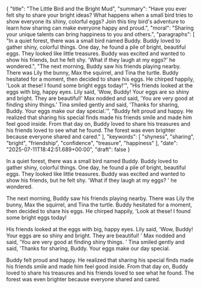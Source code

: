 {
  "title": "The Little Bird and the Bright Mud",
  "summary": "Have you ever felt shy to share your bright ideas? What happens when a small bird tries to show everyone its shiny, colorful eggs? Join this tiny bird's adventure to learn how sharing can make everyone happy and proud.",
  "moral": "Sharing your unique talents can bring happiness to you and others.",
  "paragraphs": [
    "In a quiet forest, there was a small bird named Buddy. Buddy loved to gather shiny, colorful things. One day, he found a pile of bright, beautiful eggs. They looked like little treasures. Buddy was excited and wanted to show his friends, but he felt shy. 'What if they laugh at my eggs?' he wondered.",
    "The next morning, Buddy saw his friends playing nearby. There was Lily the bunny, Max the squirrel, and Tina the turtle. Buddy hesitated for a moment, then decided to share his eggs. He chirped happily, 'Look at these! I found some bright eggs today!'",
    "His friends looked at the eggs with big, happy eyes. Lily said, 'Wow, Buddy! Your eggs are so shiny and bright. They are beautiful!' Max nodded and said, 'You are very good at finding shiny things.' Tina smiled gently and said, 'Thanks for sharing, Buddy. Your eggs make our day special.'",
    "Buddy felt proud and happy. He realized that sharing his special finds made his friends smile and made him feel good inside. From that day on, Buddy loved to share his treasures and his friends loved to see what he found. The forest was even brighter because everyone shared and cared."
  ],
  "keywords": [
    "shyness",
    "sharing",
    "bright",
    "friendship",
    "confidence",
    "treasure",
    "happiness"
  ],
  "date": "2025-07-11T18:42:51.689+00:00",
  "draft": false
}

In a quiet forest, there was a small bird named Buddy.
 Buddy loved to gather shiny, colorful things.
 One day, he found a pile of bright, beautiful eggs.
 They looked like little treasures.
 Buddy was excited and wanted to show his friends, but he felt shy.
 'What if they laugh at my eggs?
' he wondered.

The next morning, Buddy saw his friends playing nearby.
 There was Lily the bunny, Max the squirrel, and Tina the turtle.
 Buddy hesitated for a moment, then decided to share his eggs.
 He chirped happily, 'Look at these!
 I found some bright eggs today!

His friends looked at the eggs with big, happy eyes.
 Lily said, 'Wow, Buddy!
 Your eggs are so shiny and bright.
 They are beautiful!
' Max nodded and said, 'You are very good at finding shiny things.
' Tina smiled gently and said, 'Thanks for sharing, Buddy.
 Your eggs make our day special.

Buddy felt proud and happy.
 He realized that sharing his special finds made his friends smile and made him feel good inside.
 From that day on, Buddy loved to share his treasures and his friends loved to see what he found.
 The forest was even brighter because everyone shared and cared.